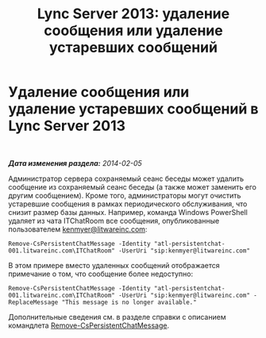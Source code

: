﻿---
title: 'Lync Server 2013: удаление сообщения или удаление устаревших сообщений'
TOCTitle: Удаление сообщения или удаление устаревших сообщений
ms:assetid: 3f0c612d-6dfd-41a4-a5fe-5ff3448eb0ce
ms:mtpsurl: https://technet.microsoft.com/ru-ru/library/JJ215874(v=OCS.15)
ms:contentKeyID: 49309554
ms.date: 05/19/2016
mtps_version: v=OCS.15
ms.translationtype: HT
---

# Удаление сообщения или удаление устаревших сообщений в Lync Server 2013

 

_**Дата изменения раздела:** 2014-02-05_

Администратор сервера сохраняемый сеанс беседы может удалить сообщение из сохраняемый сеанс беседы (а также может заменить его другим сообщением). Кроме того, администраторы могут очистить устаревшие сообщения в рамках периодического обслуживания, что снизит размер базы данных. Например, команда Windows PowerShell удаляет из чата ITChatRoom все сообщения, опубликованные пользователем kenmyer@litwareinc.com:

    Remove-CsPersistentChatMessage -Identity "atl-persistentchat-001.litwareinc.com\ITChatRoom" -UserUri "sip:kenmyer@litwareinc.com"

В этом примере вместо удаленных сообщений отображается примечание о том, что сообщение более недоступно:

    Remove-CsPersistentChatMessage -Identity "atl-persistentchat-001.litwareinc.com\ITChatRoom" -UserUri "sip:kenmyer@litwareinc.com" -ReplaceMessage "This message is no longer available."

Дополнительные сведения см. в разделе справки с описанием командлета [Remove-CsPersistentChatMessage](remove-cspersistentchatmessage.md).


